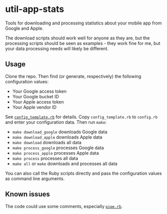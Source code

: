 # util-app-stats

Tools for downloading and processing statistics about your mobile app
from Google and Apple.

The download scripts should work well for anyone as they are, but the
processing scripts should be seen as examples - they work fine for me,
but your data processing needs will likely be different.

## Usage

Clone the repo. Then find (or generate, respectively) the following configuration values:

* Your Google access token
* Your Google bucket ID
* Your Apple access token
* Your Apple vendor ID

See [`config_template.rb`](config_template.rb) for details. Copy `config_template.rb` to
`config.rb` and enter your configuration data. Then run `make`:

* `make download_google` downloads Google data
* `make download_apple` downloads Apple data
* `make download` downloads all data
* `make process_google` processes Google data
* `make process_apple` processes Apple data
* `make process` processes all data
* `make all` or `make` downloads and processes all data

You can also call the Ruby scripts directly and pass the configuration values as command line arguments.

## Known issues

The code could use some comments, especially [`pipe.rb`](pipe.rb).
